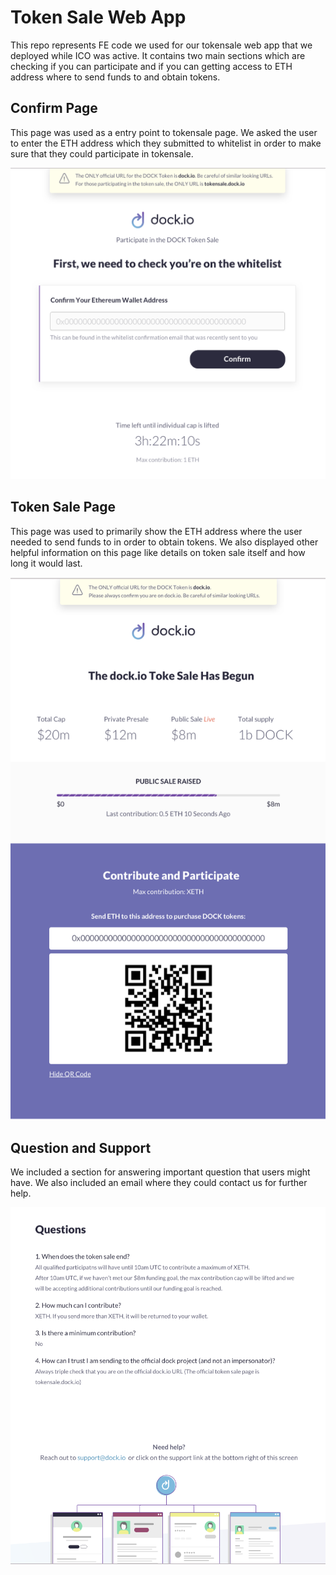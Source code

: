 # Token Sale Web App

This repo represents FE code we used for our tokensale web app that we deployed while ICO was active. It contains two main sections which are checking if you can participate and if you can getting access to ETH address where to send funds to and obtain tokens.


## Confirm Page

This page was used as a entry point to tokensale page. We asked the user to enter the ETH address which they submitted to whitelist in order to make sure that they could participate in tokensale.

![Alt text](tokensale-confirm.png)


## Token Sale Page

This page was used to primarily show the ETH address where the user needed to send funds to in order to obtain tokens. We also displayed other helpful information on this page like details on token sale itself and how long it would last.

![Alt text](tokensale-page.png)


## Question and Support

We included a section for answering important question that users might have. We also included an email where they could contact us for further help.

![Alt text](question-support.png)
